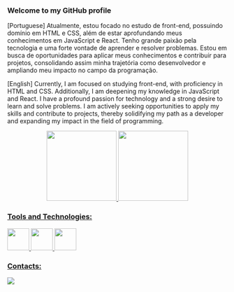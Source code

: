 ### Welcome to my GitHub profile

[Portuguese] Atualmente, estou focado no estudo de front-end, possuindo domínio em HTML e CSS, além de estar aprofundando meus conhecimentos em JavaScript e React. Tenho grande paixão pela tecnologia e uma forte vontade de aprender e resolver problemas. Estou em busca de oportunidades para aplicar meus conhecimentos e contribuir para projetos, consolidando assim minha trajetória como desenvolvedor e ampliando meu impacto no campo da programação.

[English] Currently, I am focused on studying front-end, with proficiency in HTML and CSS. Additionally, I am deepening my knowledge in JavaScript and React. I have a profound passion for technology and a strong desire to learn and solve problems. I am actively seeking opportunities to apply my skills and contribute to projects, thereby solidifying my path as a developer and expanding my impact in the field of programming.

<div align = "center">
<a href="https://github.com/ThalesHenriquFB">
<img height="160em" src="https://github-readme-stats.vercel.app/api/top-langs/?username=ThalesHenriquFB&layout=compact&langs_count=7&theme=dark"/>
<img height="160em" src="https://github-readme-stats.vercel.app/api?username=ThalesHenriquFB&show_icons=true&theme=dark&include_all_commits=true&count_private=true"/>
</div>
          
### Tools and Technologies:
<div>
<img src="https://cdn.jsdelivr.net/gh/devicons/devicon/icons/html5/html5-plain-wordmark.svg" width="50" height="50"/>
<img src="https://cdn.jsdelivr.net/gh/devicons/devicon/icons/css3/css3-plain-wordmark.svg" width="50" height="50"/>
<img src="https://cdn.jsdelivr.net/gh/devicons/devicon/icons/javascript/javascript-plain.svg" width="50" height="50"/>
</div>
          
### Contacts:

<div>
<a href = "mailto:thalesbrandao2004@gmail.com"><img src="https://img.shields.io/badge/Gmail-D14836?style=for-the-badge&logo=gmail&logoColor=white" target="_blank"></a>
</div>
